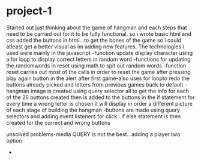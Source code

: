 # project-1
Started out just thinking about the game of hangman and each steps that need to be carried out for it to be fully functional.
so i wrote basic html and css added the buttons in html...to get the bones of the game so i could atleast get a better visual as im adding new features.
The technologies i used were mainly in the javascript 
-function update display character using a for loop to display correct letters in random word
-functions for updating the randomwords in reset using math to spit out random words
-function reset carries out most of the calls in order to reset the game after pressing play again button in the alert after first game-also uses for loopto redo the buttons already picked and letters from previous games back to default
-hangman image is created using query selector all to get the info for each of the 26 buttons created then is added to the buttons in the if statement for every time a wrong letter is chosen it will display in order a different picture of each stage of building the hangman
-buttons are made using query selectors and adding event listeners for click...if else statement is then created for the correct and wrong buttons


unsolved problems-media QUERY is not the best..
adding a player two option

-
